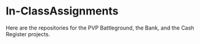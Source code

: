 # In-ClassAssignments
Here are the repositories for the PVP Battleground, the Bank, and the Cash Register projects.
